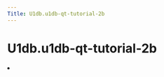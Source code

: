 ```yaml
---
Title: U1db.u1db-qt-tutorial-2b
---
```


# U1db.u1db-qt-tutorial-2b

<li id="buildversion">
</li>
<span class="subtitle"></span>
<!-- $$$u1db-qt-tutorial-2b.html-description -->
<!-- @@@u1db-qt-tutorial-2b.html -->
